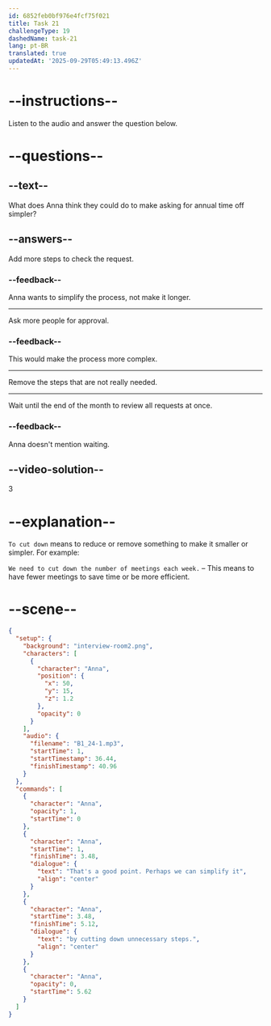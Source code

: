 ```yaml
---
id: 6852feb0bf976e4fcf75f021
title: Task 21
challengeType: 19
dashedName: task-21
lang: pt-BR
translated: true
updatedAt: '2025-09-29T05:49:13.496Z'
---
```


<!-- (Audio) Anna: That's a good point. Perhaps we can simplify it by cutting down unnecessary steps. -->

# --instructions--

Listen to the audio and answer the question below.

# --questions--

## --text--

What does Anna think they could do to make asking for annual time off simpler?

## --answers--

Add more steps to check the request.

### --feedback--

Anna wants to simplify the process, not make it longer.

---

Ask more people for approval.

### --feedback--

This would make the process more complex.

---

Remove the steps that are not really needed.

---

Wait until the end of the month to review all requests at once.

### --feedback--

Anna doesn't mention waiting.

## --video-solution--

3

# --explanation--

`To cut down` means to reduce or remove something to make it smaller or simpler. For example:

`We need to cut down the number of meetings each week.` – This means to have fewer meetings to save time or be more efficient.

# --scene--

```json
{
  "setup": {
    "background": "interview-room2.png",
    "characters": [
      {
        "character": "Anna",
        "position": {
          "x": 50,
          "y": 15,
          "z": 1.2
        },
        "opacity": 0
      }
    ],
    "audio": {
      "filename": "B1_24-1.mp3",
      "startTime": 1,
      "startTimestamp": 36.44,
      "finishTimestamp": 40.96
    }
  },
  "commands": [
    {
      "character": "Anna",
      "opacity": 1,
      "startTime": 0
    },
    {
      "character": "Anna",
      "startTime": 1,
      "finishTime": 3.48,
      "dialogue": {
        "text": "That's a good point. Perhaps we can simplify it",
        "align": "center"
      }
    },
    {
      "character": "Anna",
      "startTime": 3.48,
      "finishTime": 5.12,
      "dialogue": {
        "text": "by cutting down unnecessary steps.",
        "align": "center"
      }
    },
    {
      "character": "Anna",
      "opacity": 0,
      "startTime": 5.62
    }
  ]
}
```
